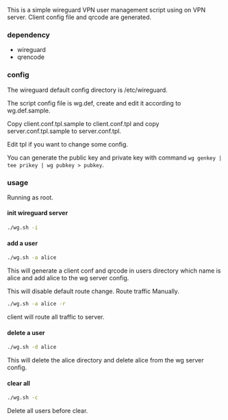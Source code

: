 This is a simple wireguard VPN user management script using on VPN server.
Client config file and qrcode are generated.

### dependency

* wireguard
* qrencode

### config
The wireguard default config directory is /etc/wireguard.

The script config file is wg.def, create and edit it according to wg.def.sample.

Copy client.conf.tpl.sample to client.conf.tpl and copy server.conf.tpl.sample to server.conf.tpl.

 Edit tpl if you want to change some config.

You can generate the public key and private key with command `wg genkey | tee prikey | wg pubkey > pubkey`.

### usage

Running as root.

#### init wireguard server

```bash
./wg.sh -i
```

#### add a user

```bash
./wg.sh -a alice
```

This will generate a client conf and qrcode in users directory which name is alice
and add alice to the wg server config.

This will disable default route change. Route traffic Manually.

```bash
./wg.sh -a alice -r
```

client will route all traffic to server.

#### delete a user

```bash
./wg.sh -d alice
```
This will delete the alice directory and delete alice from the wg server config.

#### clear all

```bash
./wg.sh -c
```

Delete all users before clear.
